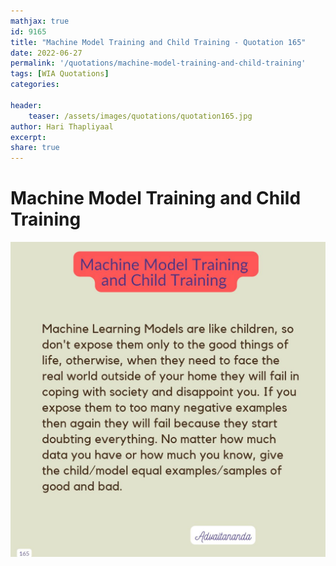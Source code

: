 ```yaml
---
mathjax: true
id: 9165
title: "Machine Model Training and Child Training - Quotation 165"
date: 2022-06-27
permalink: '/quotations/machine-model-training-and-child-training'
tags: [WIA Quotations] 
categories: 

header:
    teaser: /assets/images/quotations/quotation165.jpg
author: Hari Thapliyaal 
excerpt:
share: true 
---
```


# Machine Model Training and Child Training

![Machine Model Training and Child Training](/assets/images/quotations/quotation165.jpg)
